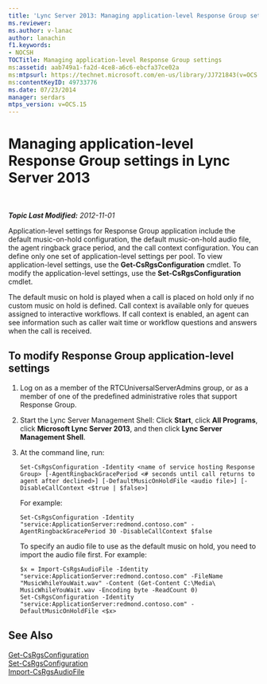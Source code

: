 ```yaml
---
title: 'Lync Server 2013: Managing application-level Response Group settings'
ms.reviewer: 
ms.author: v-lanac
author: lanachin
f1.keywords:
- NOCSH
TOCTitle: Managing application-level Response Group settings
ms:assetid: aab749a1-fa2d-4ce8-a6c6-ebcfa37ce02a
ms:mtpsurl: https://technet.microsoft.com/en-us/library/JJ721843(v=OCS.15)
ms:contentKeyID: 49733776
ms.date: 07/23/2014
manager: serdars
mtps_version: v=OCS.15
---
```


<div data-xmlns="http://www.w3.org/1999/xhtml">

<div class="topic" data-xmlns="http://www.w3.org/1999/xhtml" data-msxsl="urn:schemas-microsoft-com:xslt" data-cs="http://msdn.microsoft.com/">

<div data-asp="http://msdn2.microsoft.com/asp">

# Managing application-level Response Group settings in Lync Server 2013

</div>

<div id="mainSection">

<div id="mainBody">

<span> </span>

_**Topic Last Modified:** 2012-11-01_

Application-level settings for Response Group application include the default music-on-hold configuration, the default music-on-hold audio file, the agent ringback grace period, and the call context configuration. You can define only one set of application-level settings per pool. To view application-level settings, use the **Get-CsRgsConfiguration** cmdlet. To modify the application-level settings, use the **Set-CsRgsConfiguration** cmdlet.

The default music on hold is played when a call is placed on hold only if no custom music on hold is defined. Call context is available only for queues assigned to interactive workflows. If call context is enabled, an agent can see information such as caller wait time or workflow questions and answers when the call is received.

<div>

## To modify Response Group application-level settings

1.  Log on as a member of the RTCUniversalServerAdmins group, or as a member of one of the predefined administrative roles that support Response Group.

2.  Start the Lync Server Management Shell: Click **Start**, click **All Programs**, click **Microsoft Lync Server 2013**, and then click **Lync Server Management Shell**.

3.  At the command line, run:
    
        Set-CsRgsConfiguration -Identity <name of service hosting Response Group> [-AgentRingbackGracePeriod <# seconds until call returns to agent after declined>] [-DefaultMusicOnHoldFile <audio file>] [-DisableCallContext <$true | $false>]
    
    For example:
    
        Set-CsRgsConfiguration -Identity "service:ApplicationServer:redmond.contoso.com" -AgentRingbackGracePeriod 30 -DisableCallContext $false
    
    To specify an audio file to use as the default music on hold, you need to import the audio file first. For example:
    
        $x = Import-CsRgsAudioFile -Identity "service:ApplicationServer:redmond.contoso.com" -FileName "MusicWhileYouWait.wav" -Content (Get-Content C:\Media\ MusicWhileYouWait.wav -Encoding byte -ReadCount 0)
        Set-CsRgsConfiguration -Identity "service:ApplicationServer:redmond.contoso.com" -DefaultMusicOnHoldFile <$x>

</div>

<div>

## See Also


[Get-CsRgsConfiguration](https://docs.microsoft.com/powershell/module/skype/Get-CsRgsConfiguration)  
[Set-CsRgsConfiguration](https://docs.microsoft.com/powershell/module/skype/Set-CsRgsConfiguration)  
[Import-CsRgsAudioFile](https://docs.microsoft.com/powershell/module/skype/Import-CsRgsAudioFile)  
  

</div>

</div>

<span> </span>

</div>

</div>

</div>

